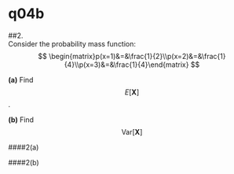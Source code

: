 # q04b

##2.    
Consider the probability mass function:
$$
\begin{matrix}p(x=1)&=&\frac{1}{2}\\p(x=2)&=&\frac{1}{4}\\p(x=3)&=&\frac{1}{4}\end{matrix}
$$

**(a)** Find $$E[\mathbf{X}]$$.

**(b)** Find $$\text{Var}{[\mathbf{X}]}$$


####2(a)


####2(b)


